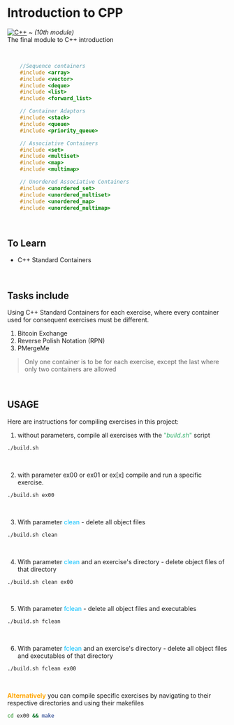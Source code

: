 # Introduction to CPP

[![C++](https://skillicons.dev/icons?i=cpp)](https://skillicons.dev) ~ *(10th module)*\
The final module to C++ introduction   

<br>

```cpp
    //Sequence containers
    #include <array>
    #include <vector>
    #include <deque>
    #include <list>
    #include <forward_list>

    // Container Adaptors
    #include <stack>
    #include <queue>
    #include <priority_queue>

    // Associative Containers
    #include <set>
    #include <multiset>
    #include <map>
    #include <multimap>

    // Unordered Associative Containers
    #include <unordered_set>
    #include <unordered_multiset>
    #include <unordered_map>
    #include <unordered_multimap>
```

<br/>

## To Learn

- C++ Standard Containers
<br/>

## Tasks include

Using C++ Standard Containers for each exercise, where every container used for consequent exercises must be different.
1. Bitcoin Exchange
2. Reverse Polish Notation (RPN)
3. PMergeMe
> Only one container is to be for each exercise, except the last where only two containers are allowed
<br/>

## USAGE

Here are instructions for compiling exercises in this project:

1. without parameters, compile all exercises with the <span style="color:MediumSeaGreen">"*build.sh*"</span> script
```bash
./build.sh
```
<br/>

2. with parameter ex00 or ex01 or ex[x] compile and run a specific exercise.
```bash
./build.sh ex00
```
<br/>

3. With parameter <span style="color:DeepSkyblue">clean</span> - delete all object files
```bash
./build.sh clean
```
<br/>

4. With parameter <span style="color:DeepSkyblue">clean</span> and an exercise's directory - delete  object files of that directory
```bash
./build.sh clean ex00
```
<br/>

5. With parameter <span style="color:DeepSkyblue">fclean</span> - delete all object files and executables
```bash
./build.sh fclean
```
<br/>

6. With parameter <span style="color:DeepSkyblue">fclean</span> and an exercise's directory - delete all object files and executables of that directory
```bash
./build.sh fclean ex00
```
<br/>


<span style="color:orange">__Alternatively__ </span>you can compile specific exercises by navigating to their respective directories and using their makefiles
```bash
cd ex00 && make
